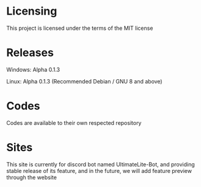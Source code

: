 # Licensing
This project is licensed under the terms of the MIT license

# Releases
Windows: Alpha 0.1.3

Linux: Alpha 0.1.3 (Recommended Debian / GNU 8 and above)

# Codes
Codes are available to their own respected repository

# Sites
This site is currently for discord bot named UltimateLite-Bot, and providing stable release of its feature, and in the future, we will add feature preview through the website
